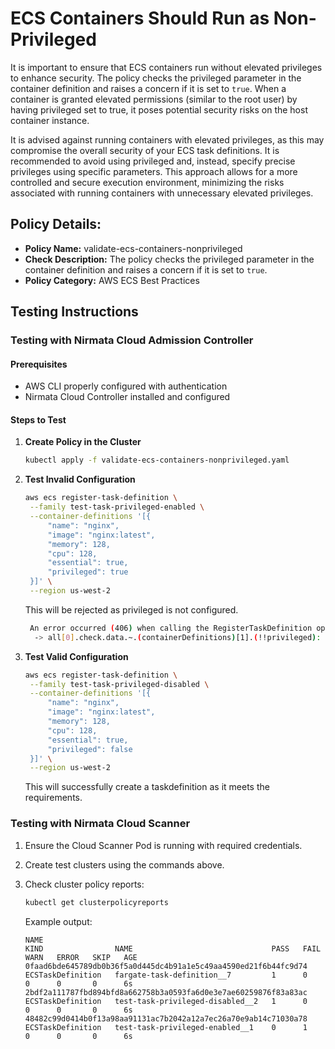 # ECS Containers Should Run as Non-Privileged

It is important to ensure that ECS containers run without elevated privileges to enhance security. The policy checks the privileged parameter in the container definition and raises a concern if it is set to `true`. When a container is granted elevated permissions (similar to the root user) by having privileged set to true, it poses potential security risks on the host container instance.

It is advised against running containers with elevated privileges, as this may compromise the overall security of your ECS task definitions. It is recommended to avoid using privileged and, instead, specify precise privileges using specific parameters. This approach allows for a more controlled and secure execution environment, minimizing the risks associated with running containers with unnecessary elevated privileges.

## Policy Details:

- **Policy Name:** validate-ecs-containers-nonprivileged
- **Check Description:** The policy checks the privileged parameter in the container definition and raises a concern if it is set to `true`.
- **Policy Category:** AWS ECS Best Practices


## Testing Instructions

### Testing with Nirmata Cloud Admission Controller

#### Prerequisites
- AWS CLI properly configured with authentication
- Nirmata Cloud Controller installed and configured

#### Steps to Test

1. **Create Policy in the Cluster**
   ```bash
   kubectl apply -f validate-ecs-containers-nonprivileged.yaml
   ```

2. **Test Invalid Configuration**
   ```bash
   aws ecs register-task-definition \
    --family test-task-privileged-enabled \
    --container-definitions '[{
        "name": "nginx",
        "image": "nginx:latest",
        "memory": 128,
        "cpu": 128,
        "essential": true,
        "privileged": true
    }]' \
    --region us-west-2

   ```
   This will be rejected as privileged is not configured.
   ```bash
    An error occurred (406) when calling the RegisterTaskDefinition operation: validate-ecs-containers-nonprivileged.validate-ecs-containers-nonprivileged bad-task-definition-01: -> The `privileged` field, if present, should be set to `false`
     -> all[0].check.data.~.(containerDefinitions)[1].(!!privileged): Invalid value: true: Expected value: false
   ```
3. **Test Valid Configuration**
   ```bash
   aws ecs register-task-definition \
    --family test-task-privileged-disabled \
    --container-definitions '[{
        "name": "nginx",
        "image": "nginx:latest",
        "memory": 128,
        "cpu": 128,
        "essential": true,
        "privileged": false
    }]' \
    --region us-west-2

   ```
   This will successfully create a taskdefinition as it meets the requirements.

### Testing with Nirmata Cloud Scanner

1. Ensure the Cloud Scanner Pod is running with required credentials.

2. Create test clusters using the commands above.

3. Check cluster policy reports:
   ```bash
   kubectl get clusterpolicyreports
   ```

   Example output:
   ```
   NAME                                                              KIND                NAME                               PASS   FAIL   WARN   ERROR   SKIP   AGE
   0faad6bde645789db0b36f5a0d445dc4b91a1e5c49aa4590ed21f6b44fc9d74   ECSTaskDefinition   fargate-task-definition__7         1      0      0      0       0      6s
   2bdf2a111787fbd894bfd8a662758b3a0593fa6d0e3e7ae60259876f83a83ac   ECSTaskDefinition   test-task-privileged-disabled__2   1      0      0      0       0      6s
   48482c99d0414b0f13a98aa91131ac7b2042a12a7ec26a70e9ab14c71030a78   ECSTaskDefinition   test-task-privileged-enabled__1    0      1      0      0       0      6s

   ```
